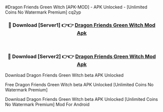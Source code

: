 #Dragon Friends Green Witch [APK-MOD] - APK Unlocked - [Unlimited Coins No Watermark Premium] cq2yp



<div align="center">

<h3>🔴 Download [Server1] 👉👉 <a href="https://momento.my/?title=Dragon_Friends_Green_Witch">Dragon Friends Green Witch Mod Apk</a></h3><br>

<h3>🔴 Download [Server2] 👉👉 <a href="https://momento.my/?title=Dragon_Friends_Green_Witch">Dragon Friends Green Witch Mod Apk</a></h3>
</div>



Download Dragon Friends Green Witch beta APK Unlocked

Free Dragon Friends Green Witch beta APK Unlocked [Unlimited Coins No Watermark Premium]

Download Dragon Friends Green Witch beta APK Unlocked [Unlimited Coins No Watermark Premium] Mod For Android
